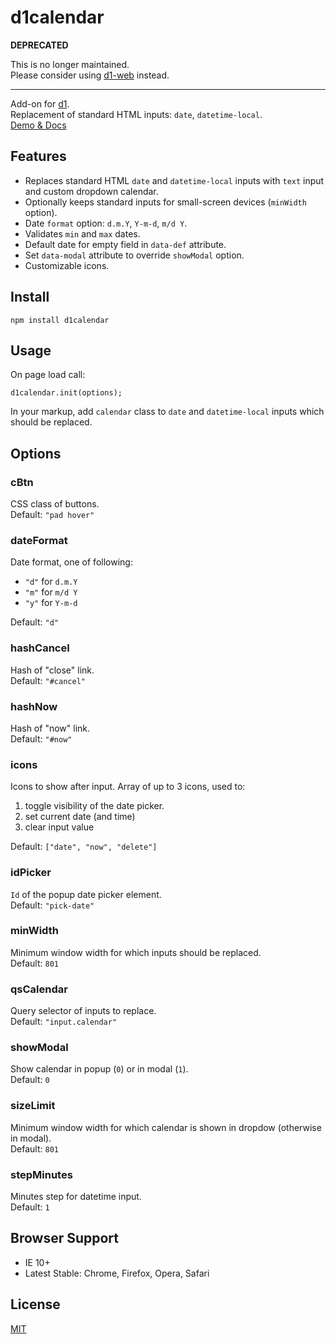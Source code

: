 # d1calendar

**DEPRECATED**

This is no longer maintained.  
Please consider using [d1-web](https://github.com/vvvkor/d1-web) instead.

---

Add-on for [d1](https://github.com/vvvkor/d1).  
Replacement of standard HTML inputs: ``date``, ``datetime-local``.  
[Demo & Docs](https://vvvkor.github.io/d1#calendar)

## Features

* Replaces standard HTML ``date`` and ``datetime-local`` inputs with ``text`` input and custom dropdown calendar.
* Optionally keeps standard inputs for small-screen devices (``minWidth`` option).
* Date ``format`` option: ``d.m.Y``, ``Y-m-d``, ``m/d Y``.
* Validates ``min`` and ``max`` dates.
* Default date for empty field in ``data-def`` attribute.
* Set ``data-modal`` attribute to override ``showModal`` option.
* Customizable icons.

## Install

```
npm install d1calendar
```

## Usage

On page load call:
```
d1calendar.init(options);
```

In your markup, add ``calendar`` class to ``date`` and ``datetime-local`` inputs which should be replaced.

## Options

### cBtn

CSS class of buttons.  
Default: ``"pad hover"``

### dateFormat

Date format, one of following:

* ``"d"`` for ``d.m.Y``
* ``"m"`` for ``m/d Y``
* ``"y"`` for ``Y-m-d``

Default: ``"d"``

### hashCancel

Hash of "close" link.  
Default: ``"#cancel"``

### hashNow

Hash of "now" link.  
Default: ``"#now"``

### icons

Icons to show after input. Array of up to 3 icons, used to:
 
 1. toggle visibility of the date picker.
 2. set current date (and time)
 3. clear input value

Default: ``["date", "now", "delete"]``

### idPicker

``Id`` of the popup date picker element.  
Default: ``"pick-date"``

### minWidth

Minimum window width for which inputs should be replaced.  
Default: ``801``

### qsCalendar

Query selector of inputs to replace.  
Default: ``"input.calendar"``

### showModal

Show calendar in popup (``0``) or in modal (``1``).  
Default: ``0``

### sizeLimit

Minimum window width for which calendar is shown in dropdow (otherwise in modal).  
Default: ``801``

### stepMinutes

Minutes step for datetime input.  
Default: ``1``

## Browser Support

* IE 10+
* Latest Stable: Chrome, Firefox, Opera, Safari

## License

[MIT](./LICENSE)
